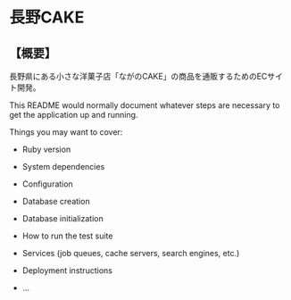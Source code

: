 # 長野CAKE

## 【概要】
長野県にある小さな洋菓子店「ながのCAKE」の商品を通販するためのECサイト開発。

This README would normally document whatever steps are necessary to get the
application up and running.

Things you may want to cover:

* Ruby version

* System dependencies

* Configuration

* Database creation

* Database initialization

* How to run the test suite

* Services (job queues, cache servers, search engines, etc.)

* Deployment instructions

* ...
